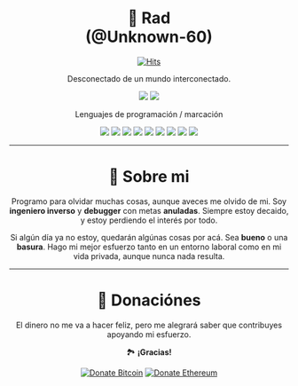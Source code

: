 <div align="center">

# **👤 Rad <br/>(@Unknown-60)**

[![Hits](https://hits.seeyoufarm.com/api/count/incr/badge.svg?url=https%3A%2F%2Fgithub.com%2FUnknown-60%2Fhit-counter&count_bg=%23FF001B&title_bg=%23272727&icon=codeigniter.svg&icon_color=%23FF9700&title=VIEWS&edge_flat=false)](https://hits.seeyoufarm.com)

Desconectado de un mundo interconectado.

![](https://img.shields.io/badge/OS-SlackWare-informational?style=flat&logo=linux&logoColor=lightorange&color=5f7d88)
![](https://img.shields.io/badge/Editor-VSCode-informational?style=flat&logo=atom&logoColor=white&color=35291B)

Lenguajes de programación / marcación

![](https://img.shields.io/badge/C-%2300599C.svg?style=flat&logo=c&logoColor=white)
![](https://img.shields.io/badge/java-%23ED8B00.svg?style=flat&logo=java&logoColor=white)
![](https://img.shields.io/badge/python-3670A0?style=flat&logo=python&logoColor=ffdd54)
![](https://img.shields.io/badge/perl-%2339457E.svg?style=flat&logo=perl&logoColor=white)
![](https://img.shields.io/badge/lua-%232C2D72.svg?style=flat&logo=lua&logoColor=white)
![](https://img.shields.io/badge/TCL-%2300599C.svg?style=flat&logo=apache&logoColor=white)
![](https://img.shields.io/badge/ruby-268BEE?style=flat&logo=ruby&logoColor=white&color=622D2E)
![](https://img.shields.io/badge/html-%23E34F26.svg?style=flat&logo=html5&logoColor=white)
![](https://img.shields.io/badge/javascript-%23323330.svg?style=flat&logo=javascript&logoColor=%23F7DF1E)

<hr>

# 🚀 **Sobre mi**

Programo para olvidar muchas cosas, aunque aveces me olvido de mi.
Soy **ingeniero inverso** y **debugger** con metas **anuladas**.
Siempre estoy decaido, y estoy perdiendo el interés por todo.

Si algún día ya no estoy, quedarán algúnas cosas por acá. Sea **bueno** o una **basura**.
Hago mi mejor esfuerzo tanto en un entorno laboral como en mi vida privada, aunque nunca nada resulta.

<hr>

# 🧧 Donaciónes

El dinero no me va a hacer feliz, pero me alegrará saber que contribuyes apoyando mi esfuerzo.
 
🏞️ **¡Gracias!**

[![Donate Bitcoin](https://img.shields.io/badge/BTC-bc1q7h5y266fx8rpp5hfs773t49gy7hxg66zprm8em-E38B29.svg?style=flat&logo=bitcoin)](https://ptk.dev/img/icons/menu/bitcoin_wallet.png)
[![Donate Ethereum](https://img.shields.io/badge/ETH-0x7B98f9a3EA438Da943374985EBfe633f54c0442F-4E8EE9.svg?style=flat&logo=ethereum)](https://ptk.dev/img/icons/menu/ethereum_wallet.png)

</div>
